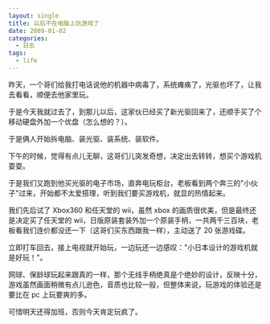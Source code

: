 ```yaml
---
layout: single
title: 以后不在电脑上玩游戏了
date: 2009-01-02
categories:
  - 日志
tags:
  - life
---
```


昨天，一个哥们给我打电话说他的机器中病毒了，系统瘫痪了，光驱也坏了，让我去看看，顺便去他家里玩。

于是今天我就过去了，到那儿以后，这家伙已经买了新光驱回来了，还顺手买了个移动硬盘外加一个优盘（怎么想的？）。

于是俩人开始拆电脑、装光驱、装系统、装软件。

下午的时候，觉得有点儿无聊，这哥们儿突发奇想，决定出去转转，想买个游戏机耍耍。

于是我们又跑到他买光驱的电子市场，直奔电玩柜台，老板看到两个奔三的\"小伙子\"过来，开始都不太爱搭理，听到我们要买游戏机，就显的热情起来。

我们先后试了 Xbox360 和任天堂的 wii，虽然 xbox 的画质很优美，但是最终还是决定买了任天堂的 wii，日版原装套装外加一个原装手柄，一共两千三百块，老板看我们连价都没还一下（这哥们买东西跟我一样），主动送了 20 张游戏碟。

立即打车回去，接上电视就开始玩，一边玩还一边感叹：\"小日本设计的游戏机就是好玩！\"。

网球、保龄球玩起来跟真的一样，那个无线手柄绝真是个绝妙的设计，反映十分，游戏虽然画面稍微有点儿逊色，音质也比较一般，但整体来说，玩游戏的体验还是要比在 pc 上玩要爽的多。

可惜明天还得加班，否则今天肯定玩疯了。
